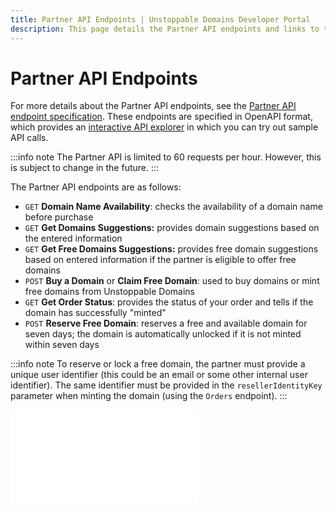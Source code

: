 ```yaml
---
title: Partner API Endpoints | Unstoppable Domains Developer Portal
description: This page details the Partner API endpoints and links to the external Partner API specification.
---
```


# Partner API Endpoints

For more details about the Partner API endpoints, see the [Partner API endpoint specification](https://raw.githubusercontent.com/unstoppabledomains/website-api-docs-v2/master/openapi.yaml). These endpoints are specified in OpenAPI format, which provides an [interactive API explorer](https://docs.unstoppabledomains.com/openapi/reference/) in which you can try out sample API calls.

:::info note
The Partner API is limited to 60 requests per hour. However, this is subject to change in the future.
:::

The Partner API endpoints are as follows:

* `GET` **Domain Name Availability**: checks the availability of a domain name before purchase
* `GET` **Get Domains Suggestions:** provides domain suggestions based on the entered information
* `GET` **Get Free Domains Suggestions:** provides free domain suggestions based on entered information if the partner is eligible to offer free domains
* `POST` **Buy a Domain** or **Claim Free Domain**: used to buy domains or mint free domains from Unstoppable Domains
* `GET` **Get Order Status**: provides the status of your order and tells if the domain has successfully "minted"
* `POST` **Reserve Free Domain**: reserves a free and available domain for seven days; the domain is automatically unlocked if it is not minted within seven days

:::info note
To reserve or lock a free domain, the partner must provide a unique user identifier (this could be an email or some other internal user identifier). The same identifier must be provided in the `resellerIdentityKey` parameter when minting the domain (using the `Orders` endpoint).
:::

<embed src="/snippets/_discord.md" />
